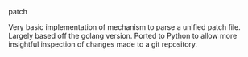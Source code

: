 patch 

Very basic implementation of mechanism to parse a unified patch file. 
Largely based off the golang version. Ported to Python to allow more insightful 
inspection of changes made to a git repository. 


